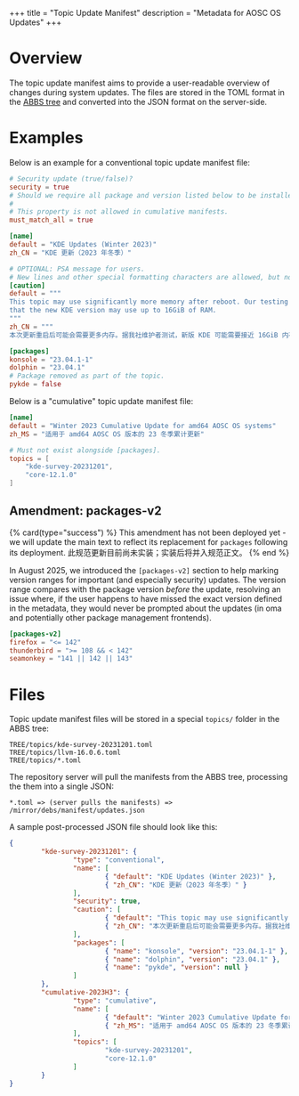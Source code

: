 +++
title = "Topic Update Manifest"
description = "Metadata for AOSC OS Updates"
+++

Overview
===

The topic update manifest aims to provide a user-readable overview of changes
during system updates. The files are stored in the TOML format in the
[ABBS tree](https://github.com/AOSC-Dev/aosc-os-abbs) and converted into the
JSON format on the server-side.

Examples
===

Below is an example for a conventional topic update manifest file:

```toml
# Security update (true/false)?
security = true
# Should we require all package and version listed below to be installed in order to match this topic update manifest (true/false, defaults to true)?
#
# This property is not allowed in cumulative manifests.
must_match_all = true

[name]
default = "KDE Updates (Winter 2023)"
zh_CN = "KDE 更新（2023 年冬季）"

# OPTIONAL: PSA message for users.
# New lines and other special formatting characters are allowed, but not recommended.
[caution]
default = """
This topic may use significantly more memory after reboot. Our testing finds
that the new KDE version may use up to 16GiB of RAM.
"""
zh_CN = """
本次更新重启后可能会需要更多内存。据我社维护者测试，新版 KDE 可能需要接近 16GiB 内存。"""

[packages]
konsole = "23.04.1-1"
dolphin = "23.04.1"
# Package removed as part of the topic.
pykde = false
```

Below is a "cumulative" topic update manifest file:

```toml
[name]
default = "Winter 2023 Cumulative Update for amd64 AOSC OS systems"
zh_MS = "适用于 amd64 AOSC OS 版本的 23 冬季累计更新"

# Must not exist alongside [packages].
topics = [
    "kde-survey-20231201",
    "core-12.1.0"
]
```

Amendment: packages-v2
---

{% card(type="success") %}
This amendment has not been deployed yet - we will update the main text to reflect its replacement for `packages` following its deployment.
此规范更新目前尚未实装；实装后将并入规范正文。
{% end %}

In August 2025, we introduced the `[packages-v2]` section to help marking version ranges for important (and especially security) updates. The version range compares with the package version *before* the update, resolving an issue where, if the user happens to have missed the exact version defined in the metadata, they would never be prompted about the updates (in oma and potentially other package management frontends).

```toml
[packages-v2]
firefox = "<= 142"
thunderbird = ">= 108 && < 142"
seamonkey = "141 || 142 || 143"
```

Files
===

Topic update manifest files will be stored in a special `topics/` folder in the
ABBS tree:

```
TREE/topics/kde-survey-20231201.toml
TREE/topics/llvm-16.0.6.toml
TREE/topics/*.toml
```

The repository server will pull the manifests from the ABBS tree, processing
the them into a single JSON:

```
*.toml => (server pulls the manifests) => /mirror/debs/manifest/updates.json
```

A sample post-processed JSON file should look like this:

```json
{
        "kde-survey-20231201": {
                "type": "conventional",
                "name": [
                        { "default": "KDE Updates (Winter 2023)" },
                        { "zh_CN": "KDE 更新（2023 年冬季）" }
                ],
                "security": true,
                "caution": [
                        { "default": "This topic may use significantly more memory after reboot. Our testing finds\nthat the new KDE version may use up to 16GiB of RAM." },
                        { "zh_CN": "本次更新重启后可能会需要更多内存。据我社维护者测试，新版 KDE 可能需要接近 16GiB 内存。" }
                ],
                "packages": [
                        { "name": "konsole", "version": "23.04.1-1" },
                        { "name": "dolphin", "version": "23.04.1" },
                        { "name": "pykde", "version": null }
                ]
        },
        "cumulative-2023H3": {
                "type": "cumulative",
                "name": [
                        { "default": "Winter 2023 Cumulative Update for amd64 AOSC OS systems" },
                        { "zh_MS": "适用于 amd64 AOSC OS 版本的 23 冬季累计更新" }
                ],
                "topics": [
                        "kde-survey-20231201",
                        "core-12.1.0"
                ]
        }
}
```

